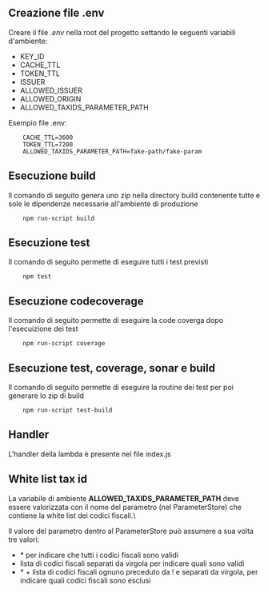 ## Creazione file .env
Creare il file _.env_ nella root del progetto settando le seguenti variabili d'ambiente:
- KEY_ID
- CACHE_TTL
- TOKEN_TTL
- ISSUER
- ALLOWED_ISSUER
- ALLOWED_ORIGIN
- ALLOWED_TAXIDS_PARAMETER_PATH

Esempio file .env:
```
    CACHE_TTL=3600
    TOKEN_TTL=7200
    ALLOWED_TAXIDS_PARAMETER_PATH=fake-path/fake-param
```

## Esecuzione build

Il comando di seguito genera uno zip nella directory build contenente tutte e sole le dipendenze necessarie all'ambiente di produzione

```
    npm run-script build
```
## Esecuzione test
Il comando di seguito permette di eseguire tutti i test previsti

```
    npm test
```

## Esecuzione codecoverage
Il comando di seguito permette di eseguire la code coverga dopo l'esecuizione dei test

```
    npm run-script coverage
```

## Esecuzione test, coverage, sonar e build
Il comando di seguito permette di eseguire la routine dei test per poi generare lo zip di build

```
    npm run-script test-build
```


## Handler
L'handler della lambda è presente nel file index.js

## White list tax id
La variabile di ambiente **ALLOWED_TAXIDS_PARAMETER_PATH** deve essere valorizzata con il nome del parametro (nel ParameterStore) che contiene la white list dei codici fiscali.\

Il valore del parametro dentro al ParameterStore può assumere a sua volta tre valori:
- \* per indicare che tutti i codici fiscali sono validi
- lista di codici fiscali separati da virgola per indicare quali sono validi
- \* + lista di codici fiscali ognuno preceduto da ! e separati da virgola, per indicare quali codici fiscali sono esclusi



